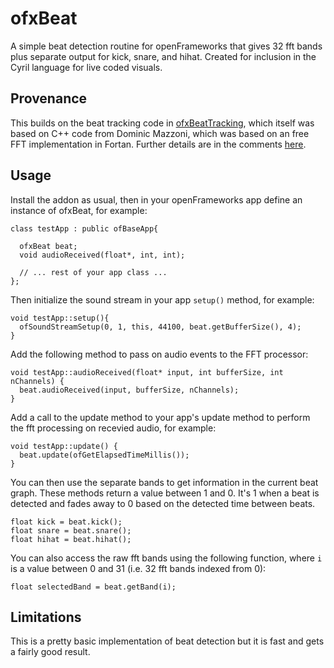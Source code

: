 # ofxBeat

A simple beat detection routine for openFrameworks that gives 32 fft bands
plus separate output for kick, snare, and hihat. Created for inclusion in the
Cyril language for live coded visuals.

## Provenance

This builds on the beat tracking code in [ofxBeatTracking](https://github.com/zenwerk/ofxBeatTracking), which itself was based on C++ code from Dominic Mazzoni, which was based on an free FFT implementation in Fortan. Further details
are in the comments [here](https://github.com/zenwerk/ofxBeatTracking/blob/master/fft.cpp).

## Usage

Install the addon as usual, then in your openFrameworks app define an instance
of ofxBeat, for example:

    class testApp : public ofBaseApp{

      ofxBeat beat;
      void audioReceived(float*, int, int);

      // ... rest of your app class ...
    };

Then initialize the sound stream in your app `setup()` method, for example:

    void testApp::setup(){
      ofSoundStreamSetup(0, 1, this, 44100, beat.getBufferSize(), 4);
    }

Add the following method to pass on audio events to the FFT processor:

    void testApp::audioReceived(float* input, int bufferSize, int nChannels) {
      beat.audioReceived(input, bufferSize, nChannels);
    }

Add a call to the update method to your app's update method to perform the
fft processing on recevied audio, for example:

    void testApp::update() {
      beat.update(ofGetElapsedTimeMillis());
    }

You can then use the separate bands to get information in the current beat
graph. These methods return a value between 1 and 0. It's 1 when a beat
is detected and fades away to 0 based on the detected time between beats.

    float kick = beat.kick();
    float snare = beat.snare();
    float hihat = beat.hihat();

You can also access the raw fft bands using the following function, where `i`
is a value between 0 and 31 (i.e. 32 fft bands indexed from 0):

    float selectedBand = beat.getBand(i);

## Limitations

This is a pretty basic implementation of beat detection but it is fast and
gets a fairly good result.
